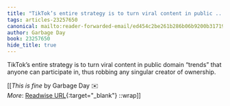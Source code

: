 ```yaml
---
title: "TikTok’s entire strategy is to turn viral content in public ..."
tags: articles-23257650
canonical: mailto:reader-forwarded-email/ed454c2be261b286b06b9200b3171953
author: Garbage Day
book: 23257650
hide_title: true
---
```


TikTok’s entire strategy is to turn viral content in public domain “trends” that anyone can participate in, thus robbing any singular creator of ownership.


[[<cite>_This is fine_</cite> by Garbage Day ✉️<br>
_More_: [Readwise URL](https://readwise.io/open/455945159){:target="_blank"}
::wrap]]